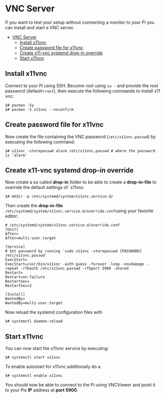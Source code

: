 # VNC Server

If you want to test your setup without connecting a monitor to your Pi you can install and start a VNC server.

<!-- TOC -->

- [VNC Server](#vnc-server)
    - [Install x11vnc](#install-x11vnc)
    - [Create password file for x11vnc](#create-password-file-for-x11vnc)
    - [Create x11-vnc systemd drop-in override](#create-x11-vnc-systemd-drop-in-override)
    - [Start x11vnc](#start-x11vnc)

<!-- /TOC -->


## Install x11vnc

Connect to your Pi using SSH. Become root using `su -` and provide the root password (default=`root`), then execute the following commands to install x11 vnc:

```
$# pacman -Sy
$# pacman -S x11vnc --noconfirm
```

## Create password file for x11vnc

Now create the file containing the VNC password (`/etc/x11vnc.passwd`) by executing the following command:

```
$# x11vnc -storepasswd alarm /etc/x11vnc.passwd # where the password is 'alarm'
```

## Create x11-vnc systemd drop-in override

Now create a so called **drop-in** folder to be able to create a **drop-in-file** to override the default settings of `x11vnc

```
$# mkdir -p /etc/systemd/system/x11vnc.service.d/
```

Then create the **drop-in-file** `/etc/systemd/system/x11vnc.service.d/override.conf`using your favorite editor:

```
# /etc/systemd/system/x11vnc.service.d/override.conf
[Unit]
After=
After=multi-user.target

[Service]
# Set password by running `sudo x11vnc -storepasswd [PASSWORD] /etc/x11vnc.passwd`
ExecStart=
ExecStart=/usr/bin/x11vnc -auth guess -forever -loop -noxdamage -repeat -rfbauth /etc/x11vnc.passwd -rfbport 5900 -shared
Restart=
Restart=on-failure
RestartSec=
RestartSec=2

[Install]
WantedBy=
WantedBy=multi-user.target
```

Now reload the systemd configuration files with

```
$# systemctl daemon-reload
```

## Start x11vnc

You can now start the x11vnc service by executing:

```
$# systemctl start x11vnc
```

To enable autostart for x11vnc additionally do a

```
$# systemctl enable x11vnc
```

You should now be able to connect to the Pi using VNCViewer and point it to your Pis **IP** address at **port 5900**.
